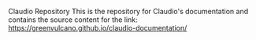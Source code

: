 Claudio Repository
This is the repository for Claudio's documentation and contains the source content for the link: https://greenvulcano.github.io/claudio-documentation/
